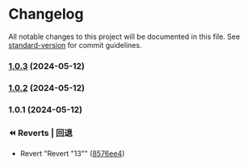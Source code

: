 # Changelog

All notable changes to this project will be documented in this file. See [standard-version](https://github.com/conventional-changelog/standard-version) for commit guidelines.

### [1.0.3](https://github.com/xuguanjie0706/everytrytest/compare/v1.0.2...v1.0.3) (2024-05-12)

### [1.0.2](https://github.com/xuguanjie0706/everytrytest/compare/v1.0.1...v1.0.2) (2024-05-12)

### 1.0.1 (2024-05-12)


### ⏪ Reverts | 回退

* Revert "Revert "13"" ([8576ee4](https://github.com/xuguanjie0706/everytrytest/commit/8576ee409c888cb1e35ee518333d19aefb769aeb))
